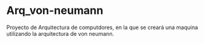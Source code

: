 # Arq_von-neumann
Proyecto de Arquitectura de computdores, en la que se creará una maquina utilizando la arquitectura de von neumann.
